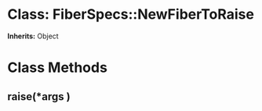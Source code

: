 # Class: FiberSpecs::NewFiberToRaise
**Inherits:** Object
    



# Class Methods
## raise(*args ) [](#method-c-raise)

